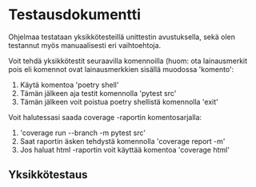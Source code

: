# Testausdokumentti

Ohjelmaa testataan yksikkötesteillä unittestin avustuksella, sekä olen testannut myös manuaalisesti eri vaihtoehtoja.

Voit tehdä yksikkötestit seuraavilla komennoilla (huom: ota lainausmerkit pois eli komennot ovat lainausmerkkien sisällä muodossa 'komento':
1. Käytä komentoa 'poetry shell'
2. Tämän jälkeen aja testit komennolla 'pytest src'
3. Tämän jälkeen voit poistua poetry shellistä komennolla 'exit'

Voit halutessasi saada coverage -raportin komentosarjalla:
1. 'coverage run --branch -m pytest src'
2. Saat raportin äsken tehdystä komennolla 'coverage report -m'
3. Jos haluat html -raportin voit käyttää komentoa 'coverage html'

## Yksikkötestaus


